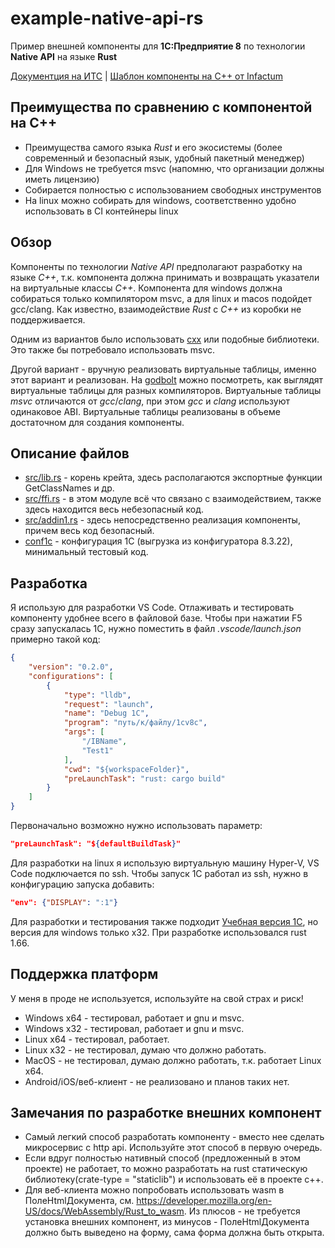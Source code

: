 # example-native-api-rs
Пример внешней компоненты для **1С:Предприятие 8** по технологии **Native API** на языке **Rust**

[Документция на ИТС](https://its.1c.ru/db/metod8dev#content:3221:hdoc) |
[Шаблон компоненты на C++ от Infactum](https://github.com/Infactum/addin-template)

## Преимущества по сравнению с компонентой на C++
* Преимущества самого языка *Rust* и его экосистемы (более современный и безопасный язык, удобный пакетный менеджер)
* Для Windows не требуется msvc (напомню, что организации должны иметь лицензию)
* Собирается полностью с использованием свободных инструментов
* На linux можно собирать для windows, соответственно удобно использовать в CI контейнеры linux

## Обзор
Компоненты по технологии *Native API* предполагают разработку на языке *C++*, т.к. компонента должна принимать и возвращать указатели на виртуальные классы *C++*. Компонента для windows должна собираться только компилятором msvc, а для linux и macos подойдет gcc/clang.
Как известно, взаимодействие *Rust* с *C++* из коробки не поддерживается. 

Одним из вариантов было использовать [cxx](https://github.com/dtolnay/cxx) или подобные библиотеки. Это также бы потребовало использовать msvc.

Другой вариант - вручную реализовать виртуальные таблицы, именно этот вариант и реализован.
На [godbolt](https://godbolt.org/z/KM3jaWMWs) можно посмотреть, как выглядят виртуальные таблицы для разных компиляторов. Виртуальные таблицы *msvc* отличаются от *gcc*/*clang*, при этом *gcc* и *clang* используют одинаковое ABI. Виртуальные таблицы реализованы в объеме достаточном для создания компоненты.

## Описание файлов
* [src/lib.rs](src/lib.rs) - корень крейта, здесь располагаются экспортные функции GetClassNames и др.
* [src/ffi.rs](src/ffi.rs) - в этом модуле всё что связано с взаимодействием, также здесь находится весь небезопасный код.
* [src/addin1.rs](src/addin1.rs) - здесь непосредственно реализация компоненты, причем весь код безопасный.
* [conf1c](conf1c) - конфигурация 1С (выгрузка из конфигуратора 8.3.22), минимальный тестовый код.

## Разработка
Я использую для разработки VS Code. Отлаживать и тестировать компоненту удобнее всего в файловой базе. Чтобы при нажатии F5 сразу запускалась 1С, нужно поместить в файл *.vscode/launch.json* примерно такой код:
```json
{
    "version": "0.2.0",
    "configurations": [
        {
            "type": "lldb",
            "request": "launch",
            "name": "Debug 1С",
            "program": "путь/к/файлу/1cv8c",
            "args": [
                "/IBName",
                "Test1"
            ],
            "cwd": "${workspaceFolder}",
            "preLaunchTask": "rust: cargo build"
        }
    ]
}
```
Первоначально возможно нужно использовать параметр:
```json
"preLaunchTask": "${defaultBuildTask}"
```
Для разработки на linux я использую виртуальную машину Hyper-V, VS Code подключается по ssh. Чтобы запуск 1С работал из ssh, нужно в конфигурацию запуска добавить:
```json
"env": {"DISPLAY": ":1"}
```
Для разработки и тестирования также подходит [Учебная версия 1С](https://online.1c.ru/catalog/free/learning.php), но версия для windows только x32.
При разработке использовался rust 1.66.

## Поддержка платформ
У меня в проде не используется, используйте на свой страх и риск!
- Windows x64 - тестировал, работает и gnu и msvc.
- Windows x32 - тестировал, работает и gnu и msvc.
- Linux x64 - тестировал, работает.
- Linux x32 - не тестировал, думаю что должно работать.
- MacOS - не тестировал, думаю должно работать, т.к. работает Linux x64.
- Android/iOS/веб-клиент - не реализовано и планов таких нет.

## Замечания по разработке внешних компонент
- Самый легкий способ разработать компоненту - вместо нее сделать микросервис с http api. Используйте этот способ в первую очередь.
- Если вдруг полностью нативный способ (предложенный в этом проекте) не работает, то можно разработать на rust статическую библиотеку(crate-type = "staticlib") и использовать её в проекте c++.
- Для веб-клиента можно попробовать использовать wasm в ПолеHtmlДокумента, см. https://developer.mozilla.org/en-US/docs/WebAssembly/Rust_to_wasm. Из плюсов - не требуется установка внешних компонент, из минусов - ПолеHtmlДокумента должно быть выведено на форму, сама форма должна быть открыта.
